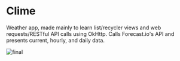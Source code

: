 # Clime
Weather app, made mainly to learn list/recycler views and web requests/RESTful API calls using OkHttp. Calls Forecast.io's API and presents current, hourly, and daily data.

![final](https://user-images.githubusercontent.com/5976375/30146802-32e9cd86-9368-11e7-9b93-db0d26c31e26.jpg)
